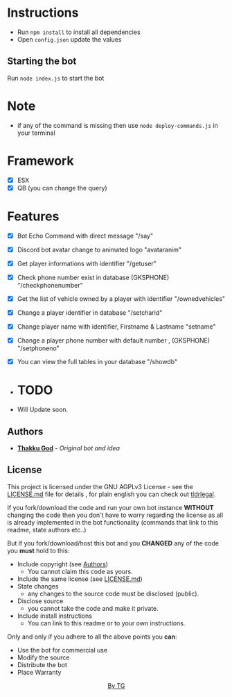 # Instructions
- Run `npm install` to install all dependencies
- Open `config.json` update the values

## Starting the bot
Run `node index.js` to start the bot

# Note
- if any of the command is missing then use `node deploy-commands.js` in your terminal

# Framework
- [x] ESX
- [x] QB (you can change the query)

# Features
- [x] Bot Echo Command with direct message "/say"
- [x] Discord bot avatar change to animated logo "avataranim"
- [x] Get player informations with identifier "/getuser"
- [x] Check phone number exist in database (GKSPHONE) "/checkphonenumber"
- [x] Get the list of vehicle owned by a player with identifier "/ownedvehicles"
- [x] Change a player identifier in database "/setcharid"
- [x] Change player name with identifier, Firstname & Lastname "setname"
- [x] Change a player phone number with default number , (GKSPHONE) "/setphoneno"
- [x] You can view the full tables in your database "/showdb"



- # TODO
- Will Update soon.


## Authors

* **[Thakku God](https://github.com/ThakkuGod)** - *Original bot and idea*

## License

This project is licensed under the GNU AGPLv3 License - see the [LICENSE.md](LICENSE.md) file for details
, for plain english you can check out [tldrlegal](https://tldrlegal.com/license/gnu-affero-general-public-license-v3-(agpl-3.0)).

If you fork/download the code and run your own bot instance **WITHOUT** changing the code then you don't have to worry
regarding the license as all is already implemented in the bot functionality (commands that link to this readme, state
authors etc..) 

But if you fork/download/host this bot and you **CHANGED** any of the code you **must** hold to this:

- Include copyright (see [Authors](#authors))
  - You cannot claim this code as yours.
- Include the same license (see [LICENSE.md](LICENSE.md))
- State changes
  - any changes to the source code must be disclosed (public).
- Disclose source
  - you cannot take the code and make it private.
- Include install instructions
  - You can link to this readme or to your own instructions.

Only and only if you adhere to all the above points you **can**:

- Use the bot for commercial use
- Modify the source
- Distribute the bot
- Place Warranty


<center>
    <a href="https://github.com/ThakkuGod">By TG</a>
</center>
